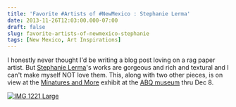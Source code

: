 ```yaml
---
title: 'Favorite #Artists of #NewMexico : Stephanie Lerma'
date: 2013-11-26T12:03:00.000-07:00
draft: false
slug: favorite-artists-of-newmexico-stephanie
tags: [New Mexico, Art Inspirations]
---
```


I honestly never thought I'd be writing a blog post loving on a rag paper artist. But [Stephanie Lerma](http://www.stephanielerma.com/)'s works are gorgeous and rich and textural and I can't make myself NOT love them. This, along with two other pieces, is on view at the [Minatures and More](http://albuquerquemuseum.org/support/miniatures-more) exhibit at the [ABQ museum](http://www.cabq.gov/culturalservices/albuquerque-museum) thru Dec 8.  
  
[![IMG 1221 Large](http://www.archinia.com/images/Blog_Pics/IMG_1221_Large.JPG)](http://www.stephanielerma.com/)